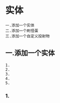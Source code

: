 
# 实体

    一.添加一个实体
    二.添加一个刷怪蛋
    三.添加一个自定义投射物

## 一.添加一个实体

    1.
    2.
    3.
    4.
    5.

### 1.